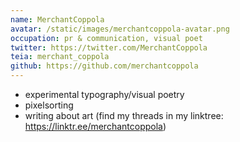 ```yaml
---
name: MerchantCoppola
avatar: /static/images/merchantcoppola-avatar.png
occupation: pr & communication, visual poet
twitter: https://twitter.com/MerchantCoppola
teia: merchant_coppola
github: https://github.com/merchantcoppola
---
```


- experimental typography/visual poetry
- pixelsorting
- writing about art (find my threads in my linktree: https://linktr.ee/merchantcoppola)
